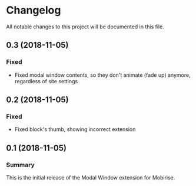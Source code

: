 # Changelog

All notable changes to this project will be documented in this file.

## 0.3 (2018-11-05)

### Fixed
- Fixed modal window contents, so they don't animate (fade up) anymore, regardless of site settings

## 0.2 (2018-11-05)

### Fixed
- Fixed block's thumb, showing incorrect extension

## 0.1 (2018-11-05)

### Summary
This is the initial release of the Modal Window extension for Mobirise.